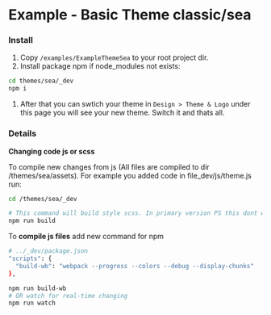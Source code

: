 # Example - Basic Theme classic/sea

### Install

1. Copy `/examples/ExampleThemeSea` to your root project dir.
1. Install package npm if node_modules not exists:
  ```bash
  cd themes/sea/_dev
  npm i
  ```
1. After that you can swtich your theme in `Design > Theme & Logo` under this page you will see your new theme. Switch it and thats all.

### Details
**Changing code js or scss**

To compile new changes from js (All files are compiled to dir /themes/sea/assets). For example you added code in file_dev/js/theme.js run:
```bash
cd /themes/sea/_dev

# This command will build style scss. In primary version PS this dont work with js
npm run build
```
To **compile js files** add new command for npm
```bash
# ../_dev/package.json
"scripts": {
  "build-wb": "webpack --progress --colors --debug --display-chunks"
},

npm run build-wb
# OR watch for real-time changing
npm run watch
```
